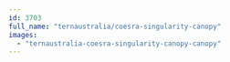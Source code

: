 ```yaml
---
id: 3703
full_name: "ternaustralia/coesra-singularity-canopy"
images: 
  - "ternaustralia-coesra-singularity-canopy-canopy"
---
```

